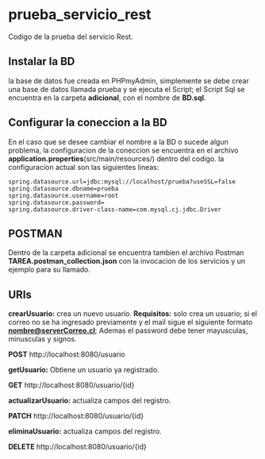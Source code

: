 # prueba_servicio_rest

Codigo de la prueba del servicio Rest.

## Instalar la BD

la base de datos fue creada en PHPmyAdmin, simplemente se debe crear una base de datos llamada prueba y se ejecuta el Script; el Script Sql se encuentra en la carpeta **adicional**, con el nombre de **BD.sql**.

## Configurar la coneccion a la BD
  
 En el caso que se desee cambiar el nombre a la BD o sucede algun problema, la configuracion de la coneccion se encuentra en el archivo **application.properties**(src/main/resources/) dentro del codigo. la configuracion actual son las siguientes lineas:
 
 ```
 spring.datasource.url=jdbc:mysql://localhost/prueba?useSSL=false
spring.datasource.dbname=prueba
spring.datasource.username=root
spring.datasource.password=
spring.datasource.driver-class-name=com.mysql.cj.jdbc.Driver
```

## POSTMAN

Dentro de la carpeta adicional se encuentra tambien el archivo Postman **TAREA.postman_collection.json** con la invocacion de los servicios y un ejemplo para su llamado.


## URIs

**crearUsuario:** crea un nuevo usuario.
**Requisitos:** solo crea un usuario; si el correo no se ha ingresado previamente y el mail sigue el siguiente formato **nombre@serverCorreo.cl**; Ademas el password debe tener mayusculas, minusculas y signos.

**POST** http://localhost:8080/usuario

**getUsuario:** Obtiene un usuario ya registrado.

**GET** http://localhost:8080/usuario/{id}

**actualizarUsuario:** actualiza campos del registro.

**PATCH** http://localhost:8080/usuario/{id}

**eliminaUsuario:** actualiza campos del registro.

**DELETE** http://localhost:8080/usuario/{id}
